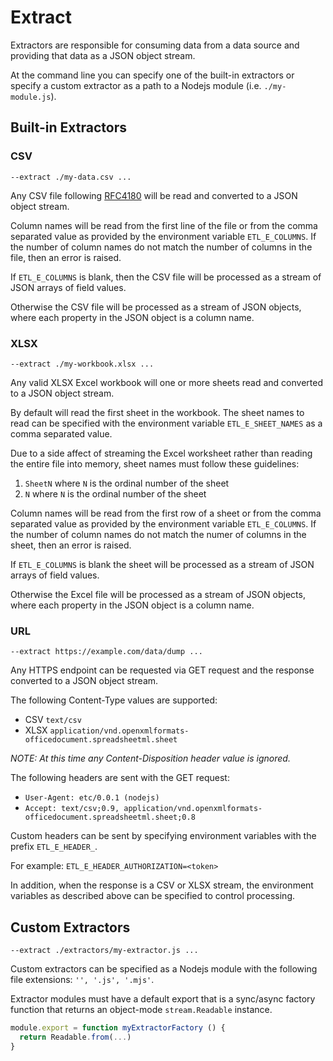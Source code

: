# Extract

Extractors are responsible for consuming data from a data source and providing
that data as a JSON object stream.

At the command line you can specify one of the built-in extractors or specify a
custom extractor as a path to a Nodejs module (i.e. `./my-module.js`).

## Built-in Extractors

### CSV

```
--extract ./my-data.csv ...
```

Any CSV file following [RFC4180](https://tools.ietf.org/html/rfc4180) will be
read and converted to a JSON object stream.

Column names will be read from the first line of the file or from the comma
separated value as provided by the environment variable `ETL_E_COLUMNS`. If the
number of column names do not match the number of columns in the file, then an
error is raised.

If `ETL_E_COLUMNS` is blank, then the CSV file will be processed as a stream of
JSON arrays of field values.

Otherwise the CSV file will be processed as a stream of JSON objects, where each
property in the JSON object is a column name.

### XLSX

```
--extract ./my-workbook.xlsx ...
```

Any valid XLSX Excel workbook will one or more sheets read and converted to a
JSON object stream.

By default will read the first sheet in the workbook. The sheet names to read
can be specified with the environment variable `ETL_E_SHEET_NAMES` as a comma
separated value.

Due to a side affect of streaming the Excel worksheet rather than reading the
entire file into memory, sheet names must follow these guidelines:

1) `SheetN` where `N` is the ordinal number of the sheet
2) `N` where `N` is the ordinal number of the sheet

Column names will be read from the first row of a sheet or from the comma
separated value as provided by the environment variable `ETL_E_COLUMNS`. If the
number of column names do not match the numer of columns in the sheet, then an
error is raised.

If `ETL_E_COLUMNS` is blank the sheet will be processed as a stream of JSON
arrays of field values.

Otherwise the Excel file will be processed as a stream of JSON objects, where each
property in the JSON object is a column name.

### URL

```
--extract https://example.com/data/dump ...
```

Any HTTPS endpoint can be requested via GET request and the response converted
to a JSON object stream.

The following Content-Type values are supported:

- CSV `text/csv`
- XLSX `application/vnd.openxmlformats-officedocument.spreadsheetml.sheet`

*NOTE: At this time any Content-Disposition header value is ignored.*

The following headers are sent with the GET request:

- `User-Agent: etc/0.0.1 (nodejs)`
- `Accept: text/csv;0.9, application/vnd.openxmlformats-officedocument.spreadsheetml.sheet;0.8`

Custom headers can be sent by specifying environment variables with the prefix
`ETL_E_HEADER_`.

For example: `ETL_E_HEADER_AUTHORIZATION=<token>`

In addition, when the response is a CSV or XLSX stream, the environment variables
as described above can be specified to control processing.

## Custom Extractors

```
--extract ./extractors/my-extractor.js ...
```

Custom extractors can be specified as a Nodejs module with the following file
extensions: `'', '.js', '.mjs'`.

Extractor modules must have a default export that is a sync/async factory
function that returns an object-mode `stream.Readable` instance.

```js
module.export = function myExtractorFactory () {
  return Readable.from(...)
}
```
